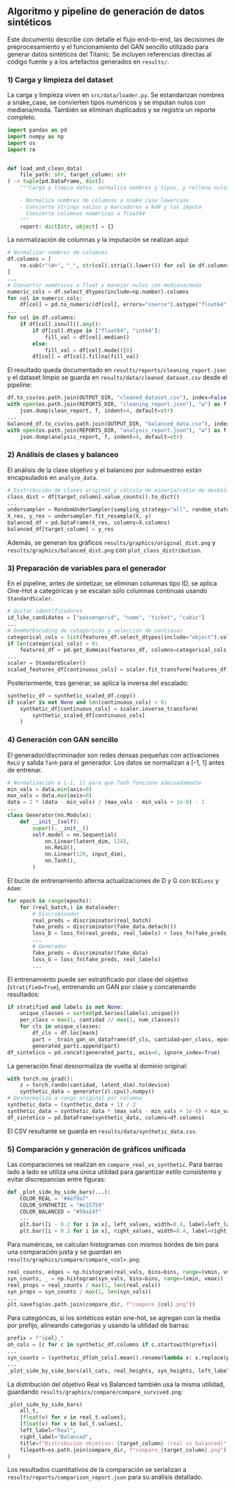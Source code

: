 ## Algoritmo y pipeline de generación de datos sintéticos

Este documento describe con detalle el flujo end-to-end, las decisiones de preprocesamiento y el funcionamiento del GAN sencillo utilizado para generar datos sintéticos del Titanic. Se incluyen referencias directas al código fuente y a los artefactos generados en `results/`.

### 1) Carga y limpieza del dataset

La carga y limpieza viven en `src/data/loader.py`. Se estandarizan nombres a snake_case, se convierten tipos numéricos y se imputan nulos con mediana/moda. También se eliminan duplicados y se registra un reporte completo.

```1:18:src/data/loader.py
import pandas as pd
import numpy as np
import os
import re


def load_and_clean_data(
    file_path: str, target_column: str
) -> tuple[pd.DataFrame, dict]:
    """Carga y limpia datos, normaliza nombres y tipos, y rellena nulos.

    - Normaliza nombres de columnas a snake_case lowercase
    - Convierte strings vacíos y marcadores a NaN y los imputa
    - Convierte columnas numéricas a float64
    """
    report: dict[str, object] = {}
```

La normalización de columnas y la imputación se realizan aquí:

```39:67:src/data/loader.py
# Normalizar nombres de columnas
df.columns = [
    re.sub(r"\W+", "_", str(col).strip().lower()) for col in df.columns
]
...
# Convertir numéricos a float y manejar nulos con mediana/moda
numeric_cols = df.select_dtypes(include=np.number).columns
for col in numeric_cols:
    df[col] = pd.to_numeric(df[col], errors="coerce").astype("float64")
...
for col in df.columns:
    if df[col].isnull().any():
        if df[col].dtype in ["float64", "int64"]:
            fill_val = df[col].median()
        else:
            fill_val = df[col].mode()[0]
        df[col] = df[col].fillna(fill_val)
```

El resultado queda documentado en `results/reports/cleaning_report.json` y el dataset limpio se guarda en `results/data/cleaned_dataset.csv` desde el pipeline:

```64:80:src/pipeline/main.py
df.to_csv(os.path.join(OUTPUT_DIR, "cleaned_dataset.csv"), index=False)
with open(os.path.join(REPORTS_DIR, "cleaning_report.json"), "w") as f:
    json.dump(clean_report, f, indent=4, default=str)
...
balanced_df.to_csv(os.path.join(OUTPUT_DIR, "balanced_data.csv"), index=False)
with open(os.path.join(REPORTS_DIR, "analysis_report.json"), "w") as f:
    json.dump(analysis_report, f, indent=4, default=str)
```

### 2) Análisis de clases y balanceo

El análisis de la clase objetivo y el balanceo por submuestreo están encapsulados en `analyze_data`.

```21:55:src/analysis/analyzer.py
# Distribución de clases original y cálculo de minoría/ratio de desbalance
class_dist = df[target_column].value_counts().to_dict()
...
undersampler = RandomUnderSampler(sampling_strategy="all", random_state=42)
X_res, y_res = undersampler.fit_resample(X, y)
balanced_df = pd.DataFrame(X_res, columns=X.columns)
balanced_df[target_column] = y_res
```

Además, se generan los gráficos `results/graphics/original_dist.png` y `results/graphics/balanced_dist.png` con `plot_class_distribution`.

### 3) Preparación de variables para el generador

En el pipeline, antes de sintetizar, se eliminan columnas tipo ID, se aplica One-Hot a categóricas y se escalan sólo columnas continuas usando `StandardScaler`.

```92:129:src/pipeline/main.py
# Quitar identificadores
id_like_candidates = ["passengerid", "name", "ticket", "cabin"]
...
# OneHotEncoding de categóricas y selección de continuas
categorical_cols = list(features_df.select_dtypes(include="object").columns)
if len(categorical_cols) > 0:
    features_df = pd.get_dummies(features_df, columns=categorical_cols)
...
scaler = StandardScaler()
scaled_features_df[continuous_cols] = scaler.fit_transform(features_df[continuous_cols])
```

Posteriormente, tras generar, se aplica la inversa del escalado:

```140:145:src/pipeline/main.py
synthetic_df = synthetic_scaled_df.copy()
if scaler is not None and len(continuous_cols) > 0:
    synthetic_df[continuous_cols] = scaler.inverse_transform(
        synthetic_scaled_df[continuous_cols]
    )
```

### 4) Generación con GAN sencillo

El generador/discriminador son redes densas pequeñas con activaciones `ReLU` y salida `Tanh` para el generador. Los datos se normalizan a [-1, 1] antes de entrenar.

```24:41:src/models/gan.py
# Normalización a [-1, 1] para que Tanh funcione adecuadamente
min_vals = data.min(axis=0)
max_vals = data.max(axis=0)
data = 2 * (data - min_vals) / (max_vals - min_vals + 1e-8) - 1
...
class Generator(nn.Module):
    def __init__(self):
        super().__init__()
        self.model = nn.Sequential(
            nn.Linear(latent_dim, 128),
            nn.ReLU(),
            nn.Linear(128, input_dim),
            nn.Tanh(),
        )
```

El bucle de entrenamiento alterna actualizaciones de D y G con `BCELoss` y `Adam`:

```62:89:src/models/gan.py
for epoch in range(epochs):
    for (real_batch,) in dataloader:
        # Discriminador
        real_preds = discriminator(real_batch)
        fake_preds = discriminator(fake_data.detach())
        loss_D = loss_fn(real_preds, real_labels) + loss_fn(fake_preds, fake_labels)
        ...
        # Generador
        fake_preds = discriminator(fake_data)
        loss_G = loss_fn(fake_preds, real_labels)
        ...
```

El entrenamiento puede ser estratificado por clase del objetivo (`stratified=True`), entrenando un GAN por clase y concatenando resultados:

```127:147:src/models/gan.py
if stratified and labels is not None:
    unique_classes = sorted(pd.Series(labels).unique())
    per_class = max(1, cantidad // max(1, num_classes))
    for cls in unique_classes:
        df_cls = df.loc[mask]
        part = _train_gan_on_dataframe(df_cls, cantidad=per_class, epochs=epochs, ...)
        generated_parts.append(part)
df_sintetico = pd.concat(generated_parts, axis=0, ignore_index=True)
```

La generación final desnormaliza de vuelta al dominio original:

```96:107:src/models/gan.py
with torch.no_grad():
    z = torch.randn(cantidad, latent_dim).to(device)
    synthetic_data = generator(z).cpu().numpy()
# Desnormaliza a rango original por columna
synthetic_data = (synthetic_data + 1) / 2
synthetic_data = synthetic_data * (max_vals - min_vals + 1e-8) + min_vals
df_sintetico = pd.DataFrame(synthetic_data, columns=df.columns)
```

El CSV resultante se guarda en `results/data/synthetic_data.csv`.

### 5) Comparación y generación de gráficos unificada

Las comparaciones se realizan en `compare_real_vs_synthetic`. Para barras lado a lado se utiliza una única utilidad para garantizar estilo consistente y evitar discrepancias entre figuras:

```72:120:src/analysis/analyzer.py
def _plot_side_by_side_bars(...):
    COLOR_REAL = "#4e79a7"
    COLOR_SYNTHETIC = "#e15759"
    COLOR_BALANCED = "#59a14f"
    ...
    plt.bar([i - 0.2 for i in x], left_values, width=0.4, label=left_label, color=COLOR_REAL)
    plt.bar([i + 0.2 for i in x], right_values, width=0.4, label=right_label, color=right_color)
```

Para numéricas, se calculan histogramas con mismos bordes de bin para una comparación justa y se guardan en `results/graphics/compare/compare_<col>.png`:

```169:205:src/analysis/analyzer.py
real_counts, edges = np.histogram(real_vals, bins=bins, range=(vmin, vmax))
syn_counts, _ = np.histogram(syn_vals, bins=bins, range=(vmin, vmax))
real_props = real_counts / max(1, len(real_vals))
syn_props = syn_counts / max(1, len(syn_vals))
...
plt.savefig(os.path.join(compare_dir, f"compare_{col}.png"))
```

Para categóricas, si los sintéticos están one-hot, se agregan con la media por prefijo, alineando categorías y usando la utilidad de barras:

```236:281:src/analysis/analyzer.py
prefix = f"{col}_"
oh_cols = [c for c in synthetic_df.columns if c.startswith(prefix)]
...
syn_counts = (synthetic_df[oh_cols].mean().rename(lambda x: x.replace(prefix, "")))
...
_plot_side_by_side_bars(all_cats, real_heights, syn_heights, left_label="Real", right_label="Synthetic", ...)
```

La distribución del objetivo Real vs Balanced también usa la misma utilidad, guardando `results/graphics/compare/compare_survived.png`:

```300:317:src/analysis/analyzer.py
_plot_side_by_side_bars(
    all_t,
    [float(v) for v in real_t.values],
    [float(v) for v in bal_t.values],
    left_label="Real",
    right_label="Balanced",
    title=f"Distribución objetivo: {target_column} (real vs balanced)",
    filepath=os.path.join(compare_dir, f"compare_{target_column}.png"),
)
```

Los resultados cuantitativos de la comparación se serializan a `results/reports/comparison_report.json` para su análisis detallado.
